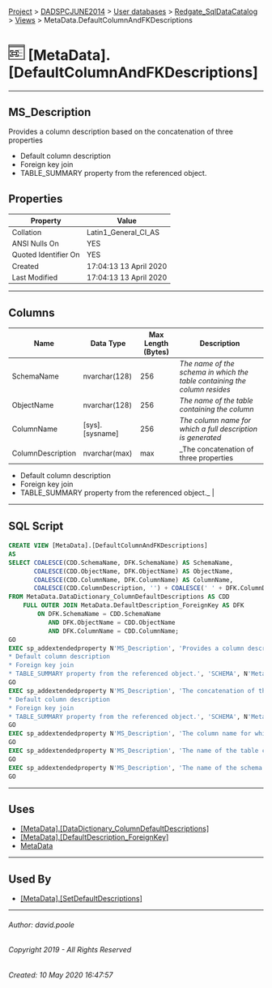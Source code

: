 #### 

[Project](../../../../readme.md) > [DADSPCJUNE2014](../../../readme.md) > [User databases](../../readme.md) > [Redgate_SqlDataCatalog](../readme.md) > [Views](Views.md) > MetaData.DefaultColumnAndFKDescriptions

# ![Views](../../../../Images/View32.png) [MetaData].[DefaultColumnAndFKDescriptions]

---

## <a name="#description"></a>MS_Description

Provides a column description based on the concatenation of three properties
* Default column description
* Foreign key join
* TABLE_SUMMARY property from the referenced object.

## <a name="#properties"></a>Properties

| Property | Value |
|---|---|
| Collation | Latin1_General_CI_AS |
| ANSI Nulls On | YES |
| Quoted Identifier On | YES |
| Created | 17:04:13 13 April 2020 |
| Last Modified | 17:04:13 13 April 2020 |


---

## <a name="#columns"></a>Columns

| Name | Data Type | Max Length (Bytes) | Description |
|---|---|---|---|
| SchemaName | nvarchar(128) | 256 | _The name of the schema in which the table containing the column resides_ |
| ObjectName | nvarchar(128) | 256 | _The name of the table containing the column_ |
| ColumnName | [sys].[sysname] | 256 | _The column name for which a full description is generated_ |
| ColumnDescription | nvarchar(max) | max | _The concatenation of three properties
* Default column description
* Foreign key join
* TABLE_SUMMARY property from the referenced object._ |


---

## <a name="#sqlscript"></a>SQL Script

```sql
CREATE VIEW [MetaData].[DefaultColumnAndFKDescriptions]
AS
SELECT COALESCE(CDD.SchemaName, DFK.SchemaName) AS SchemaName,
       COALESCE(CDD.ObjectName, DFK.ObjectName) AS ObjectName,
       COALESCE(CDD.ColumnName, DFK.ColumnName) AS ColumnName,
       COALESCE(CDD.ColumnDescription, '') + COALESCE(' ' + DFK.ColumnDescription, '') AS ColumnDescription
FROM MetaData.DataDictionary_ColumnDefaultDescriptions AS CDD
    FULL OUTER JOIN MetaData.DefaultDescription_ForeignKey AS DFK
        ON DFK.SchemaName = CDD.SchemaName
           AND DFK.ObjectName = CDD.ObjectName
           AND DFK.ColumnName = CDD.ColumnName;
GO
EXEC sp_addextendedproperty N'MS_Description', 'Provides a column description based on the concatenation of three properties
* Default column description
* Foreign key join
* TABLE_SUMMARY property from the referenced object.', 'SCHEMA', N'MetaData', 'VIEW', N'DefaultColumnAndFKDescriptions', NULL, NULL
GO
EXEC sp_addextendedproperty N'MS_Description', 'The concatenation of three properties
* Default column description
* Foreign key join
* TABLE_SUMMARY property from the referenced object.', 'SCHEMA', N'MetaData', 'VIEW', N'DefaultColumnAndFKDescriptions', 'COLUMN', N'ColumnDescription'
GO
EXEC sp_addextendedproperty N'MS_Description', 'The column name for which a full description is generated', 'SCHEMA', N'MetaData', 'VIEW', N'DefaultColumnAndFKDescriptions', 'COLUMN', N'ColumnName'
GO
EXEC sp_addextendedproperty N'MS_Description', 'The name of the table containing the column', 'SCHEMA', N'MetaData', 'VIEW', N'DefaultColumnAndFKDescriptions', 'COLUMN', N'ObjectName'
GO
EXEC sp_addextendedproperty N'MS_Description', 'The name of the schema in which the table containing the column resides', 'SCHEMA', N'MetaData', 'VIEW', N'DefaultColumnAndFKDescriptions', 'COLUMN', N'SchemaName'
GO

```


---

## <a name="#uses"></a>Uses

* [[MetaData].[DataDictionary_ColumnDefaultDescriptions]](DataDictionary_ColumnDefaultDescriptions.md)
* [[MetaData].[DefaultDescription_ForeignKey]](DefaultDescription_ForeignKey.md)
* [MetaData](../Security/Schemas/MetaData.md)


---

## <a name="#usedby"></a>Used By

* [[MetaData].[SetDefaultDescriptions]](../Programmability/Stored_Procedures/SetDefaultDescriptions.md)


---

###### Author:  david.poole

###### Copyright 2019 - All Rights Reserved

###### Created: 10 May 2020 16:47:57

